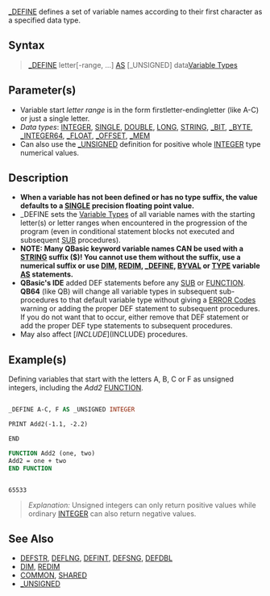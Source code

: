 [_DEFINE](_DEFINE) defines a set of variable names according to their first character as a specified data type.

## Syntax

> [_DEFINE](_DEFINE) letter[-range, ...] [AS](AS) [_UNSIGNED] data[Variable Types](Variable-Types)

## Parameter(s)

* Variable start *letter range* is in the form firstletter-endingletter (like A-C) or just a single letter.
* *Data types*: [INTEGER](INTEGER), [SINGLE](SINGLE), [DOUBLE](DOUBLE), [LONG](LONG), [STRING](STRING), [_BIT](_BIT), [_BYTE](_BYTE), [_INTEGER64](_INTEGER64), [_FLOAT](_FLOAT), [_OFFSET](_OFFSET), [_MEM](_MEM)  
* Can also use the [_UNSIGNED](_UNSIGNED) definition for positive whole [INTEGER](INTEGER) type numerical values.

## Description

* **When a variable has not been defined or has no type suffix, the value defaults to a [SINGLE](SINGLE) precision floating point value.**
* _DEFINE sets the [Variable Types](Variable-Types) of all variable names with the starting letter(s) or letter ranges  when encountered in the progression of the program (even in conditional statement blocks not executed and subsequent [SUB](SUB) procedures).
* **NOTE: Many QBasic keyword variable names CAN be used with a [STRING](STRING) suffix ($)! You cannot use them without the suffix, use a numerical suffix or use [DIM](DIM), [REDIM](REDIM), [_DEFINE](_DEFINE), [BYVAL](BYVAL) or [TYPE](TYPE) variable [AS](AS) statements.**
* **QBasic's IDE** added DEF statements before any [SUB](SUB) or [FUNCTION](FUNCTION). **QB64** (like QB) will change all variable types in subsequent sub-procedures to that default variable type without giving a [ERROR Codes](ERROR-Codes) warning or adding the proper DEF statement to subsequent procedures. If you do not want that to occur, either remove that DEF statement or add the proper DEF type statements to subsequent procedures.
* May also affect [$INCLUDE]($INCLUDE) procedures.

## Example(s)

Defining variables that start with the letters A, B, C or F as unsigned integers, including the *Add2* [FUNCTION](FUNCTION).

```vb

_DEFINE A-C, F AS _UNSIGNED INTEGER

PRINT Add2(-1.1, -2.2)

END

FUNCTION Add2 (one, two)
Add2 = one + two
END FUNCTION 

```

```text

65533

```

> *Explanation:* Unsigned integers can only return positive values while ordinary [INTEGER](INTEGER) can also return negative values.

## See Also

* [DEFSTR](DEFSTR), [DEFLNG](DEFLNG), [DEFINT](DEFINT), [DEFSNG](DEFSNG), [DEFDBL](DEFDBL)
* [DIM](DIM), [REDIM](REDIM)
* [COMMON](COMMON), [SHARED](SHARED)
* [_UNSIGNED](_UNSIGNED)
